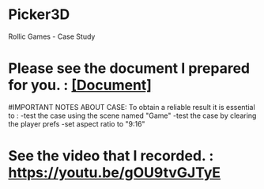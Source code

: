 # Picker3D
 Rollic Games - Case Study

# Please see the document I prepared for you. : [[Document]]([https://drive.google.com/file/d/1a2Py8xotNvM09XDF4qMat9k5GzR_Qv-V/view?usp=sharing](https://drive.google.com/file/d/1MkK6aWXWIZicsRH29bjS-N6SSGHMFzkJ/view?usp=sharing))

#IMPORTANT NOTES ABOUT CASE:
To obtain a reliable result it is essential to :
-test the case using the scene named "Game"
-test the case by clearing the player prefs
-set aspect ratio to "9:16"

# See the video that I recorded. : https://youtu.be/gOU9tvGJTyE